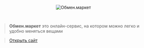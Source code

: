 <p align="center">
  <picture>
    <source
      srcset="https://firebasestorage.googleapis.com/v0/b/obmen-market-666.appspot.com/o/logo_inverted.svg?alt=media&token=d5c9f456-c55d-4bf0-b20b-a892f6a4d250"
      media="(prefers-color-scheme: dark)">
      <img src="https://firebasestorage.googleapis.com/v0/b/obmen-market-666.appspot.com/o/logo_big.svg?alt=media&token=dd91bd5c-2c3a-4fad-8951-12af586663bc" alt="Обмен.маркет"/>
    </picture>
</p>

<br />

> **Обмен.маркет** это онлайн-сервис, на котором можно легко и удобно меняться вещами

> [Открыть сайт](https://obmen.market)
